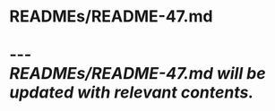 # READMEs/README-47.md <br><br> --- <br> _READMEs/README-47.md will be updated with relevant contents._